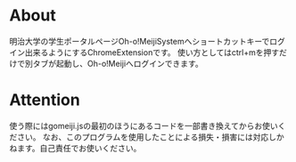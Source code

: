 # About
明治大学の学生ポータルページOh-o!MeijiSystemへショートカットキーでログイン出来るようにするChromeExtensionです。
使い方としてはctrl+mを押すだけで別タブが起動し、Oh-o!Meijiへログインできます。

# Attention
使う際にはgomeiji.jsの最初のほうにあるコードを一部書き換えてからお使いください。
なお、このプログラムを使用したことによる損失・損害には対応しかねます。自己責任でお使いください。